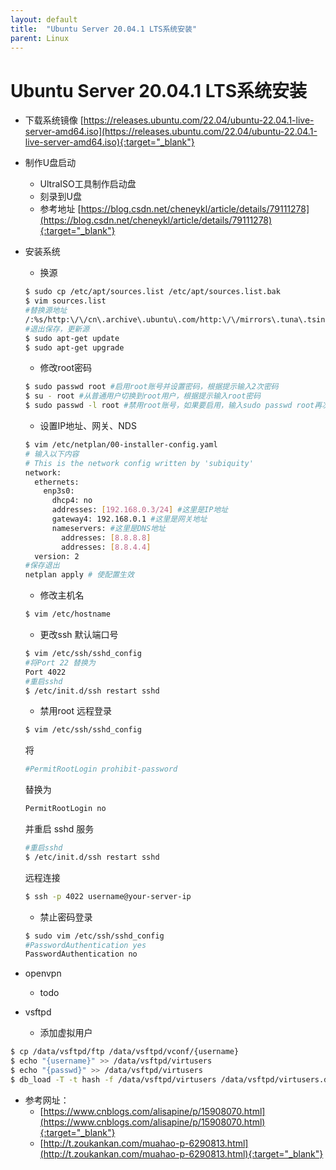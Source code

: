 ```yaml
---
layout: default
title:  "Ubuntu Server 20.04.1 LTS系统安装"
parent: Linux
---
```


# Ubuntu Server 20.04.1 LTS系统安装
- 下载系统镜像
	[https://releases.ubuntu.com/22.04/ubuntu-22.04.1-live-server-amd64.iso](https://releases.ubuntu.com/22.04/ubuntu-22.04.1-live-server-amd64.iso){:target="_blank"}

- 制作U盘启动
	- UltraISO工具制作启动盘
	- 刻录到U盘
	- 参考地址 [https://blog.csdn.net/cheneykl/article/details/79111278](https://blog.csdn.net/cheneykl/article/details/79111278){:target="_blank"}


- 安装系统
	- 换源
	```sh
	$ sudo cp /etc/apt/sources.list /etc/apt/sources.list.bak
	$ vim sources.list
	#替换源地址
	/:%s/http:\/\/cn\.archive\.ubuntu\.com/http:\/\/mirrors\.tuna\.tsinghua\.edu\.cn/g
	#退出保存，更新源
	$ sudo apt-get update
	$ sudo apt-get upgrade
	```
	- 修改root密码
	```sh
	$ sudo passwd root #启用root账号并设置密码，根据提示输入2次密码
	$ su - root #从普通用户切换到root用户，根据提示输入root密码
	$ sudo passwd -l root #禁用root账号，如果要启用，输入sudo passwd root再次设置root密码
	```
	- 设置IP地址、网关、NDS
	```sh
	$ vim /etc/netplan/00-installer-config.yaml
	# 输入以下内容
	# This is the network config written by 'subiquity'
	network:
	  ethernets:
	    enp3s0:
	      dhcp4: no
	      addresses: [192.168.0.3/24] #这里是IP地址
	      gateway4: 192.168.0.1 #这里是网关地址
	      nameservers: #这里是DNS地址
	        addresses: [8.8.8.8]
	        addresses: [8.8.4.4]
	  version: 2
	#保存退出
	netplan apply # 使配置生效
	```
	- 修改主机名
	```sh
	$ vim /etc/hostname
	```
	- 更改ssh 默认端口号
	```sh
	$ vim /etc/ssh/sshd_config
	#将Port 22 替换为
	Port 4022
	#重启sshd
	$ /etc/init.d/ssh restart sshd
	```
	- 禁用root 远程登录
	```sh
	$ vim /etc/ssh/sshd_config
	```
	将
	```sh
	#PermitRootLogin prohibit-password
	```
	替换为
	```sh
	PermitRootLogin no
	```
	并重启 sshd 服务
	```sh
	#重启sshd
	$ /etc/init.d/ssh restart sshd
	```
	远程连接
	```sh
	$ ssh -p 4022 username@your-server-ip
	```
	- 禁止密码登录
	```sh
	$ sudo vim /etc/ssh/sshd_config
	#PasswordAuthentication yes
	PasswordAuthentication no
	```
- openvpn
	- todo
- vsftpd
	- 添加虚拟用户

```sh
$ cp /data/vsftpd/ftp /data/vsftpd/vconf/{username}
$ echo "{username}" >> /data/vsftpd/virtusers
$ echo "{passwd}" >> /data/vsftpd/virtusers
$ db_load -T -t hash -f /data/vsftpd/virtusers /data/vsftpd/virtusers.db
```
- 参考网址：
  - [https://www.cnblogs.com/alisapine/p/15908070.html](https://www.cnblogs.com/alisapine/p/15908070.html){:target="_blank"}
  - [http://t.zoukankan.com/muahao-p-6290813.html](http://t.zoukankan.com/muahao-p-6290813.html){:target="_blank"}


